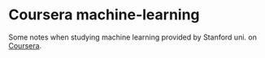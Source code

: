 # Coursera machine-learning

Some notes when studying machine learning provided by Stanford uni. on [Coursera](https://www.coursera.org/learn/machine-learning/home/welcome).

